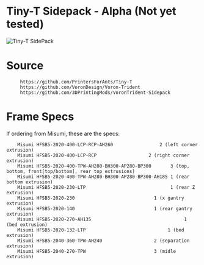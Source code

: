 # Tiny-T Sidepack - Alpha (Not yet tested)
                  
 ![Tiny-T SidePack](https://github.com/LANCER245/Tiny-T-Sidepack/blob/main/images/Tiny-t-Sidepack.jpg)

# Source
         https://github.com/PrintersForAnts/Tiny-T
         https://github.com/VoronDesign/Voron-Trident
         https://github.com/3DPrintingMods/VoronTrident-Sidepack

# Frame Specs
If ordering from Misumi, these are the specs:

        Misumi HFSB5-2020-400-LCP-RCP-AH260		         	2 (left corner extrusion)
        Misumi HFSB5-2020-400-LCP-RCP		         	2 (right corner extrusion)
        Misumi HFSB5-2020-400-TPW-AH280-BH300-AP280-BP300		3 (top, bottom, front[top/bottom], rear top extrusions)
        Misumi HFSB5-2020-400-TPW-AH280-BH300-AP280-BP300-AH185	1 (rear bottom extrusion)
        Misumi HFSB5-2020-230-LTP			                    1 (rear Z extrusion)
        Misumi HFSB5-2020-230			                  1 (x gantry extrusion)
        Misumi HFSB5-2020-140			                  1 (rear gantry extrusion)
        Misumi HFSB5-2020-270-AH135			        		         1 (bed extrusion)
        Misumi HFSB5-2020-132-LTP			      	           1 (bed extrusion)
        Misumi HFSB5-2040-360-TPW-AH240                   2 (separation extrusion)
        Misumi HFSB5-2040-270-TPW                         3 (midle extrusion)
